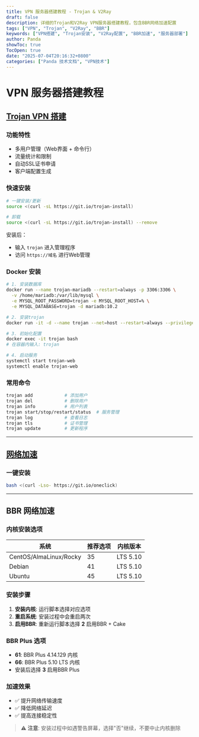 ```yaml
---
title: VPN 服务器搭建教程 - Trojan & V2Ray
draft: false
description: 详细的Trojan和V2Ray VPN服务器搭建教程，包含BBR网络加速配置
tags: ["VPN", "Trojan", "V2Ray", "BBR"]
keywords: ["VPN搭建", "Trojan安装", "V2Ray配置", "BBR加速", "服务器部署"]
author: Panda
showToc: true
TocOpen: true
date: "2025-07-04T20:16:32+0800"
categories: ["Panda 技术文档", "VPN技术"]
---
```

# VPN 服务器搭建教程

## [Trojan VPN 搭建](https://github.com/Jrohy/trojan)

### 功能特性

- 多用户管理（Web界面 + 命令行）
- 流量统计和限制
- 自动SSL证书申请
- 客户端配置生成

### 快速安装

```bash
# 一键安装/更新
source <(curl -sL https://git.io/trojan-install)

# 卸载
source <(curl -sL https://git.io/trojan-install) --remove
```

安装后：

- 输入 `trojan` 进入管理程序
- 访问 `https://域名` 进行Web管理

### Docker 安装

```bash
# 1. 安装数据库
docker run --name trojan-mariadb --restart=always -p 3306:3306 \
  -v /home/mariadb:/var/lib/mysql \
  -e MYSQL_ROOT_PASSWORD=trojan -e MYSQL_ROOT_HOST=% \
  -e MYSQL_DATABASE=trojan -d mariadb:10.2

# 2. 安装trojan
docker run -it -d --name trojan --net=host --restart=always --privileged jrohy/trojan init

# 3. 初始化配置
docker exec -it trojan bash
# 在容器内输入: trojan

# 4. 启动服务
systemctl start trojan-web
systemctl enable trojan-web
```

### 常用命令

```bash
trojan add            # 添加用户
trojan del            # 删除用户
trojan info           # 用户列表
trojan start/stop/restart/status  # 服务管理
trojan log            # 查看日志
trojan tls            # 证书管理
trojan update         # 更新程序
```

---

## [网络加速](https://github.com/jinwyp/one_click_script)

### 一键安装

```bash
bash <(curl -Lso- https://git.io/oneclick)
```

---

## BBR 网络加速

### 内核安装选项


| 系统                   | 推荐选项 | 内核版本 |
| ------------------------ | ---------- | ---------- |
| CentOS/AlmaLinux/Rocky | 35       | LTS 5.10 |
| Debian                 | 41       | LTS 5.10 |
| Ubuntu                 | 45       | LTS 5.10 |

### 安装步骤

1. **安装内核**: 运行脚本选择对应选项
2. **重启系统**: 安装过程中会重启两次
3. **启用BBR**: 重新运行脚本选择 **2** 启用BBR + Cake

### BBR Plus 选项

- **61**: BBR Plus 4.14.129 内核
- **66**: BBR Plus 5.10 LTS 内核
- 安装后选择 **3** 启用BBR Plus

### 加速效果

- ✅ 提升网络传输速度
- ✅ 降低网络延迟
- ✅ 提高连接稳定性

> ⚠️ **注意**: 安装过程中如遇警告屏幕，选择"否"继续，不要中止内核删除

